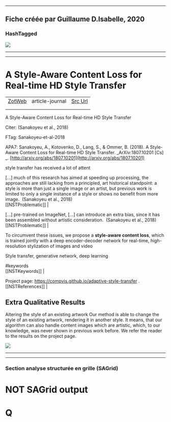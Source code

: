 
----
Fiche créée par Guillaume D.Isabelle, 2020 
---- 

### HashTagged 



![](24cd8985-2a1c-42fe-b2ca-91da54d141f1)



----

----



# A Style-Aware Content Loss for Real-time HD Style Transfer
|       |       |       |
|  ---  |  ---  |  ---  |
|   [ZotWeb](http://zotero.org/users/180474/items/AR8HXJRW)    | article-journal      | [Src Url](http://arxiv.org/abs/1807.10201)      |
|       |       |       |
|       |       |       |

A Style-Aware Content Loss for Real-time HD Style Transfer



Citer: (Sanakoyeu et al., 2018)

FTag: Sanakoyeu-et-al-2018

APA7: Sanakoyeu, A., Kotovenko, D., Lang, S., & Ommer, B. (2018). A Style-Aware Content Loss for Real-time HD Style Transfer. _ArXiv:1807.10201 [Cs] _. [http://arxiv.org/abs/1807.10201](http://arxiv.org/abs/1807.10201)



style transfer has received a lot of attent



 [...] much of this research has aimed at speeding up processing, the approaches are still lacking from a principled, art historical standpoint: a style is more than just a single image or an artist, but previous work is limited to only a single instance of a style or shows no benefit from more image.  (Sanakoyeu et al., 2018)  
  [[NSTProblematic]] | 



 [...] pre-trained on ImageNet, [...] can introduce an extra bias, since it has been assembled without artistic consideration.  (Sanakoyeu et al., 2018)  
  [[NSTProblematic]] | 



To circumvent these issues, we propose a **style-aware content loss**, which is trained jointly with a deep encoder-decoder network for real-time, high-resolution stylization of images and video



Style transfer, generative network, deep learning

#keywords  
  [[NSTKeywords]] | 



Project page: https://compvis.github.io/adaptive-style-transfer .  
  [[NSTReferences]] | 



Extra Qualitative Results
-------------------------

Altering the style of an existing artwork Our method is able to change the style of an existing artwork, rendering it in another style. It means, that our algorithm can also handle content images which are artistic, which, to our knowledge, was never shown in previous work before. We refer the reader to the results on the project page.





![](15yTyjzg8QNRaNys8Kwi.png)






----

----



### Section analyse structurée en grille (SAGrid)


# NOT SAGrid output

# Q

